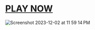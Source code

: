 # <a href="https://sudo-self.github.io/RPS/">PLAY NOW</a>
![Screenshot 2023-12-02 at 11 59 14 PM](https://github.com/sudo-self/RPS/assets/119916323/ff26255a-3125-4cec-817d-c7c6075cb321)
